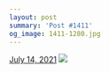 ```yaml
---
layout: post
summary: 'Post #1411'
og_image: 1411-1280.jpg
---
```


<p>
  <time>
    <a href="/1411">July 14, 2021</a>
  </time>
  <a href="/1411">
    <img src="{{ site.assets_url }}/1411-640.jpg" srcset="{{ site.assets_url }}/1411-320.jpg 320w, {{ site.assets_url }}/1411-640.jpg 640w, {{ site.assets_url }}/1411-960.jpg 960w, {{ site.assets_url }}/1411-1280.jpg 1280w" sizes="(min-width: 700px) 50vw, calc(100vw - 2rem)" />
  </a>
</p>
